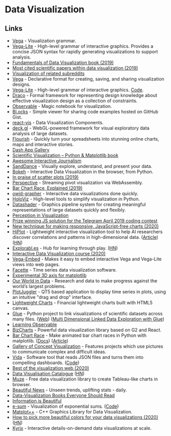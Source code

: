 # Data Visualization

## Links

- [Vega](https://github.com/vega/vega) - Visualization grammar.
- [Vega-Lite](https://vega.github.io/vega-lite/) - High-level grammar of interactive graphics. Provides a concise JSON syntax for rapidly generating visualizations to support analysis.
- [Fundamentals of Data Visualization book (2019)](https://serialmentor.com/dataviz/)
- [Most cited scientific papers within data visualization (2019)](https://www.reddit.com/r/dataisbeautiful/comments/am2xk4/most_cited_scientific_papers_within_data/)
- [Visualization of related subreddits](https://github.com/anvaka/sayit)
- [Vega](http://vega.github.io/) - Declarative format for creating, saving, and sharing visualization designs.
- [Vega-Lite](https://vega.github.io/vega-lite/) - High-level grammar of interactive graphics. [Code](https://github.com/vega/vega-lite).
- [Draco](https://github.com/uwdata/draco) - Formal framework for representing design knowledge about effective visualization design as a collection of constraints.
- [Observable](https://observablehq.com/) - Magic notebook for visualization.
- [Bl.ocks](https://bl.ocks.org/) - Simple viewer for sharing code examples hosted on GitHub Gist.
- [react-vis](https://github.com/uber/react-vis) - Data Visualization Components.
- [deck.gl](https://deck.gl/#/) - WebGL-powered framework for visual exploratory data analysis of large datasets.
- [Flourish](https://flourish.studio/) - Quickly turn your spreadsheets into stunning online charts, maps and interactive stories.
- [Dash App Gallery](https://dash-gallery.plotly.host/Portal/)
- [Scientific Visualization – Python & Matplotlib book](https://github.com/rougier/scientific-visualization-book)
- [Awesome Interactive Journalism](https://github.com/wbkd/awesome-interactive-journalism)
- [SandDance](https://github.com/microsoft/SandDance) - Visually explore, understand, and present your data.
- [Bokeh](https://github.com/bokeh/bokeh) - Interactive Data Visualization in the browser, from Python.
- [In praise of scatter plots (2019)](https://johnwickerson.wordpress.com/2019/10/22/scatter-plots/)
- [Perspective](https://github.com/finos/perspective/) - Streaming pivot visualization via WebAssembly.
- [Bar Chart Race, Explained (2019)](https://observablehq.com/@d3/bar-chart-race-explained)
- [owid-grapher](https://github.com/owid/owid-grapher) - Interactive data visualizations done quickly.
- [HoloViz](http://holoviz.org/) - High-level tools to simplify visualization in Python.
- [Datashader](https://datashader.org/) - Graphics pipeline system for creating meaningful representations of large datasets quickly and flexibly.
- [Perception in Visualization](https://www.csc2.ncsu.edu/faculty/healey/PP/)
- [Prize winning JS solution for the Telegram April 2019 coding contest](https://github.com/Finesse/telegram-chart)
- [New technique for making responsive, JavaScript-free charts (2020)](https://dev.to/richharris/a-new-technique-for-making-responsive-javascript-free-charts-gmp)
- [HiPlot](https://github.com/facebookresearch/hiplot) - Lightweight interactive visualization tool to help AI researchers discover correlations and patterns in high-dimensional data. ([Article](https://ai.facebook.com/blog/hiplot-high-dimensional-interactive-plots-made-easy/)) ([HN](https://news.ycombinator.com/item?id=22270727))
- [Explorabl.es](https://explorabl.es/) - Hub for learning through play. ([HN](https://news.ycombinator.com/item?id=22368323))
- [Interactive Data Visualization course (2020)](http://vis.csail.mit.edu/classes/6.894/)
- [Vega-Embed](https://github.com/vega/vega-embed) - Makes it easy to embed interactive Vega and Vega-Lite views into web pages.
- [Facette](https://github.com/facette/facette) - Time series data visualization software.
- [Experimental 3D axis for matplotlib](https://github.com/rougier/matplotlib-3d)
- [Our World in Data](https://ourworldindata.org/) - Research and data to make progress against the world’s largest problems.
- [PlotJuggler](https://github.com/facontidavide/PlotJuggler) - QT5 based application to display time series in plots, using an intuitive "drag and drop" interface.
- [Lightweight Charts](https://github.com/tradingview/lightweight-charts) - Financial lightweight charts built with HTML5 canvas.
- [Glue](https://github.com/glue-viz/glue) - Python project to link visualizations of scientific datasets across many files. ([Web](http://glueviz.org/index.html)) ([Multi Dimensional Linked Data Exploration with Glue](https://www.youtube.com/watch?v=TkMZ9gZ8xtk))
- [Learning Observable](https://www.youtube.com/playlist?list=PLOHIJAFwtkEfEsafMd9BY3KWsRrz7FV5e)
- [BizCharts](https://github.com/alibaba/BizCharts) - Powerful data visualization library based on G2 and React.
- [Bar Chart Race](https://github.com/dexplo/bar_chart_race/) - Make animated bar chart races in Python with matplotlib. ([Docs](https://www.dexplo.org/bar_chart_race/)) ([Article](https://www.dunderdata.com/blog/official-release-of-bar_chart_race-a-python-package-for-creating-animated-bar-chart-races))
- [Gallery of Concept Visualization](http://conceptviz.github.io/#/e30=) - Features projects which use pictures to communicate complex and difficult ideas.
- [Vida](https://vida.io/) - Software tool that reads JSON files and turns them into compelling dashboards. ([Code](https://github.com/vidalab/vida))
- [Best of the visualization web (2020)](https://www.visualisingdata.com/2020/07/best-of-the-visualisation-web-april-2020/)
- [Data Visualisation Catalogue](https://datavizcatalogue.com/index.html) ([HN](https://news.ycombinator.com/item?id=23915694))
- [Muze](https://muzejs.org/) - Free data visualization library to create Tableau-like charts in browser.
- [Beautiful News](https://informationisbeautiful.net/beautifulnews/) - Unseen trends, uplifting stats - daily.
- [Data-Visualization Books Everyone Should Read](https://informationisbeautiful.net/visualizations/dataviz-books/)
- [Information is Beautiful](https://informationisbeautiful.net/)
- [e-sum](https://anvaka.github.io/e-sum/) - Visualization of exponential sums. ([Code](https://github.com/anvaka/e-sum))
- [Matplot++](https://github.com/alandefreitas/matplotplusplus) - C++ Graphics Library for Data Visualization.
- [How to pick more beautiful colors for your data visualizations (2020)](https://blog.datawrapper.de/beautifulcolors/) ([HN](https://news.ycombinator.com/item?id=24391049))
- [Kyrix](https://github.com/tracyhenry/Kyrix) - Interactive details-on-demand data visualizations at scale.
